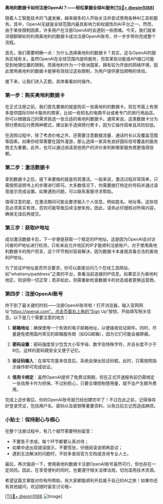 **奥地利数据卡如何注册OpenAI？——轻松掌握全球AI服务[[TG💪+ @esim1088](https://t.me/s/esim1088)]**

随着人工智能技术的飞速发展，越来越多的人开始关注并尝试使用各种AI工具和服务。其中，OpenAI无疑是全球范围内最具影响力和权威性的AI平台之一。然而，由于某些限制因素，许多用户在注册OpenAI时会遇到一些困难。今天，我们就来详细聊聊如何利用奥地利的数据卡成功注册OpenAI账号，并一步步带你完成整个流程。

首先，我们需要明确一点：为什么选择奥地利的数据卡？其实，这与OpenAI的服务区域有关。虽然OpenAI在全球范围内提供服务，但其某些功能或API接口可能受到地理位置的限制。而奥地利作为一个欧洲国家，拥有较为开放的网络环境，因此使用奥地利的数据卡能够有效绕过这些限制，为用户提供更加顺畅的体验。

接下来，让我们进入正题，具体看看如何操作。

### 第一步：购买奥地利数据卡

在正式注册之前，我们首先要做的就是购买一张奥地利的数据卡。现在市面上有很多提供国际SIM卡服务的商家，比如一些知名的电商平台或者专门的旅行用品店。你可以根据自己的需求挑选一张合适的奥地利数据卡。通常来说，这类数据卡分为预付费和后付费两种模式，建议新手选择预付费卡，因为它操作简单且风险较低。

在选购过程中，除了考虑价格之外，还需要注意数据流量、通话时长以及覆盖范围等因素。如果你经常需要在国外漫游，那么选择一家具有良好国际信号覆盖的服务商尤为重要。此外，也可以通过阅读其他用户的评价来判断哪家服务商更值得信赖。

### 第二步：激活数据卡

拿到数据卡之后，接下来要做的就是将其激活。一般来说，激活过程非常简单，只需按照说明书上的步骤进行即可。大多数情况下，你需要拨打特定的号码并通过语音提示完成设置。如果遇到问题，可以联系客服寻求帮助。

值得注意的是，在激活期间可能会要求输入个人信息，例如姓名、地址等。这些信息必须真实有效，否则可能导致后续注册失败。因此，请务必仔细核对所填内容，确保无误后再提交。

### 第三步：获取IP地址

成功激活数据卡后，下一步便是获取一个稳定的IP地址。这是因为OpenAI会对访问者的IP地址进行检测，只有来自允许地区的IP才能顺利注册账户。对于使用奥地利数据卡的用户而言，这个环节相对容易解决，因为数据卡本身就具备合法的奥地利IP地址。

为了验证IP地址是否符合要求，你可以直接访问几个在线工具网站，如“whatismyipaddress”之类的平台，查看当前连接的IP信息。如果显示为奥地利地区，则说明一切正常；若非如此，则需重新检查数据卡的状态或者更换运营商。

### 第四步：注册OpenAI账号

终于到了最关键的时刻——注册OpenAI账号啦！打开浏览器，输入官网网址“https://openai.com”，点击页面右上角的“Sign Up”按钮，开始填写相关信息。以下是几个需要注意的地方：

1. **邮箱地址**：确保使用一个有效的电子邮箱地址，以便接收验证邮件。同时，尽量避免使用国内常见的邮箱服务商（如QQ邮箱），因为它们可能会被屏蔽。
   
2. **密码设置**：密码强度至少包含大小写字母、数字及特殊字符，并且长度不少于8位。这样的密码既安全又便于记忆。
   
3. **验证码输入**：在填写完基本信息后，系统会弹出验证码框。此时，只需按照指示操作即可完成验证。
   
4. **信用卡绑定**：虽然OpenAI提供了免费试用期，但在正式开通服务前仍需绑定一张信用卡作为担保。不过别担心，只要合理控制使用量，就不会产生额外费用。

完成上述步骤后，你的OpenAI账号就已经创建完毕了！不过在此之前，记得保存好登录凭证，包括用户名、密码以及密钥等重要资料，以免日后忘记而造成麻烦。

### 小贴士：保持耐心与细心

在整个注册过程中，有几个细节需要特别留意：

- 不要急于求成，每个环节都要认真对待；
- 如果中途出现错误提示，不要慌张，仔细阅读说明再尝试；
- 遇到无法解决的问题时，不妨多查阅官方文档或咨询专业人士。

最后，再次强调一下，使用奥地利数据卡注册OpenAI账号虽然可行，但也存在一定风险。因此，在享受便利的同时，也要遵守相关法律法规，切勿滥用技术资源。

希望这篇文章能对你有所帮助，祝大家都能顺利开启属于自己的AI之旅！如果你还有其他疑问，欢迎随时留言讨论哦~

[[TG💪+ @esim1088](https://t.me/s/esim1088) ![Image](https://i.postimg.cc/4NQfJmqS/Snipaste-2025-05-13-00-14-12.png)]